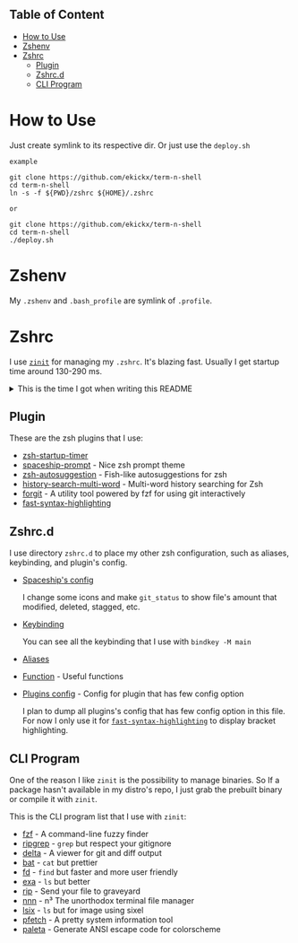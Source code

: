 ## Table of Content
- [How to Use](#how-to-use)
- [Zshenv](#zshenv)
- [Zshrc](#zshrc)
  * [Plugin](#plugin)
  * [Zshrc.d](#zshrc.d)
  * [CLI Program](#cli-program) 

# How to Use
Just create symlink to its respective dir. Or just use the `deploy.sh`

```
example

git clone https://github.com/ekickx/term-n-shell
cd term-n-shell
ln -s -f ${PWD}/zshrc ${HOME}/.zshrc

or

git clone https://github.com/ekickx/term-n-shell
cd term-n-shell
./deploy.sh
```

# Zshenv
My `.zshenv` and `.bash_profile` are symlink of `.profile`. 

# Zshrc
I use [`zinit`](https://github.com/zdharma/zinit) for managing my `.zshrc`. It's blazing fast. Usually I get startup time around 130-290 ms. 

<details>
  <summary>This is the time I got when writing this README</summary>

```
➜ zinit times
Plugin loading times:
    3 ms - zinit-zsh/z-a-rust
    2 ms - zinit-zsh/z-a-as-monitor
    3 ms - zinit-zsh/z-a-patch-dl
    5 ms - zinit-zsh/z-a-bin-gem-node
    8 ms - paulmelnikow/zsh-startup-timer
   26 ms - denysdovhan/spaceship-prompt
    1 ms - zshrc.d/spaceship-config.zsh
    2 ms - zshrc.d/keybinding.zsh
    1 ms - OMZ::lib/history.zsh
    2 ms - zshrc.d/aliases
    2 ms - zshrc.d/function.zsh
    2 ms - OMZ::lib/completion.zsh
    2 ms - OMZ::lib/termsupport.zsh
    2 ms - OMZ::plugins/command-not-found
    1 ms - junegunn/fzf (command)
    1 ms - ClementTsang/bottom (command)
    1 ms - BurntSushi/ripgrep (command)
    1 ms - dandavison/delta (command)
    1 ms - sharkdp/bat (command)
    1 ms - sharkdp/fd (command)
    1 ms - ogham/exa (command)
    1 ms - nivekuil/rip (command)
    1 ms - hackerb9/lsix (command)
    1 ms - dylanaraps/paleta (command)
    1 ms - dylanaraps/pfetch (command)
    1 ms - jarun/nnn (command)
    3 ms - zsh-users/zsh-autosuggestions
    3 ms - zdharma/history-search-multi-word
   12 ms - wfxr/forgit
    2 ms - romkatv/zsh-prompt-benchmark
   28 ms - zdharma/fast-syntax-highlighting
    2 ms - zshrc.d/plugins-config
Total: 0.123 sec
```
</details>

## Plugin
These are the zsh plugins that I use:

- [zsh-startup-timer](https://github.com/paulmelnikow/zsh-startup-timer)
- [spaceship-prompt](https://github.com/denysdovhan/spaceship-prompt) - Nice zsh prompt theme
- [zsh-autosuggestion](https://github.com/zsh-users/zsh-autosuggestions) - Fish-like autosuggestions for zsh
- [history-search-multi-word](https://github.com/zdharma/history-search-multi-word) - Multi-word history searching for Zsh
- [forgit](https://github.com/wfxr/forgit) - A utility tool powered by fzf for using git interactively
- [fast-syntax-highlighting](https://github.com/zdharma/fast-syntax-highlighting)

## Zshrc.d
I use directory `zshrc.d` to place my other zsh configuration, such as aliases, keybinding, and plugin's config.

- [Spaceship's config](zshrc.d/spaceship-config.zsh)

  I change some icons and make `git_status` to show file's amount that modified, deleted, stagged, etc.

- [Keybinding](zshrc.d/keybinding.zsh)

  You can see all the keybinding that I use with `bindkey -M main`

- [Aliases](zshrc.d/aliases)

- [Function](zshrc.d/function.zsh) - Useful functions

- [Plugins config](zshrc.d/plugins-config.zsh) - Config for plugin that has few config option

  I plan to dump all plugins's config that has few config option in this file. For now I only use it for [`fast-syntax-highlighting`](https://github.com/zdharma/fast-syntax-highlighting) to display bracket highlighting.

## CLI Program
One of the reason I like `zinit` is the possibility to manage binaries. So If a package hasn't available in my distro's repo, I just grab the prebuilt binary or compile it with `zinit`.

This is the CLI program list that I use with `zinit`:

- [fzf](https://github.com/junegunn/fzf) - A command-line fuzzy finder 
- [ripgrep](https://github.com/BurntSushi/ripgrep) - `grep` but respect your gitignore
- [delta](https://github.com/dandavison/delta) - A viewer for git and diff output 
- [bat](https://github.com/sharkdp/bat) - `cat` but prettier
- [fd](https://github.com/sharkdp/fd) - `find` but faster and more user friendly
- [exa](https://github.com/ogham/exa) - `ls` but better
- [rip](https://github.com/nivekuil/rip) - Send your file to graveyard
- [nnn](https://github.com/jarun/nnn) - n³ The unorthodox terminal file manager
- [lsix](https://github.com/hackerb9/lsix) - `ls` but for image using sixel
- [pfetch](https://github.com/dylanaraps/pfetch) - A pretty system information tool
- [paleta](https://github.com/dylanaraps/paleta) - Generate ANSI escape code for colorscheme
 
